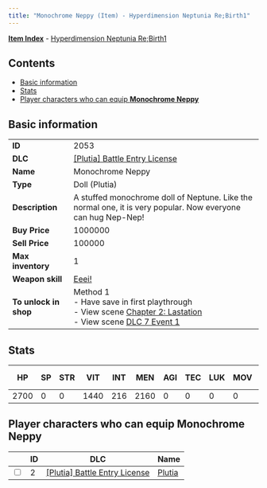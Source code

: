 ```yaml
---
title: "Monochrome Neppy (Item) - Hyperdimension Neptunia Re;Birth1"
---
```


[**Item Index**](/neptunia/rb1/item/index.html) - [Hyperdimension Neptunia Re;Birth1](/neptunia/rb1)

## Contents

- [Basic information](#basic-information)
- [Stats](#stats)
- [Player characters who can equip **Monochrome Neppy**](#player-characters-who-can-equip-monochrome-neppy)

## Basic information

|   |   |
| -- | -- |
| **ID** | 2053 |
| **DLC** | [[Plutia] Battle Entry License](/neptunia/rb1/dlc/7-plutia.html) |
| **Name** | Monochrome Neppy |
| **Type** | Doll (Plutia) |
| **Description** | A stuffed monochrome doll of Neptune. Like the normal one, it is very popular. Now everyone can hug Nep-Nep! |
| **Buy Price** | 1000000 |
| **Sell Price** | 100000 |
| **Max inventory** | 1 |
| **Weapon skill** | [Eeei!](/neptunia/rb1/skill/7-202-eeei.html) |
| **To unlock in shop** | Method 1<br />- Have save in first playthrough<br />- View scene [Chapter 2: Lastation](/neptunia/rb1/scene/1-202-chapter-2-lastation.html)<br />- View scene [DLC 7 Event 1](/neptunia/rb1/scene/7-5010-dlc-7-event-1.html) |


## Stats

| HP | SP | STR | VIT | INT | MEN | AGI | TEC | LUK | MOV | Fire res. | Ice res. | Wind res. | Lightning res. |
| -- | -- | --- | --- | --- | --- | --- | --- | --- | --- | --------- | -------- | --------- | -------------- |
| 2700 | 0 | 0 | 1440 | 216 | 2160 | 0 | 0 | 0 | 0 | 0 | 0 | 0 | 0 |


## Player characters who can equip **Monochrome Neppy**

|    | ID | DLC | Name |
| -- | -- | --- | ---- |
| <input type="checkbox" id="rb1-player-7-2" class="trackbox" /> | 2 | [[Plutia] Battle Entry License](/neptunia/rb1/dlc/7-plutia.html) | [Plutia](/neptunia/rb1/player/7-2-plutia.html) |
